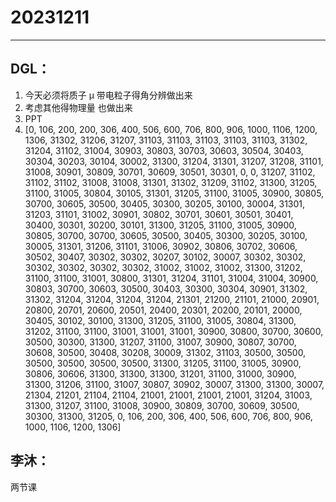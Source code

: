 # 20231211

---

## DGL：

1. 今天必须将质子 μ 带电粒子得角分辨做出来
2. 考虑其他得物理量 也做出来
3. PPT
4. [0, 106, 200, 200, 306, 400, 506, 600, 706, 800, 906, 1000, 1106, 1200, 1306, 31302, 31206, 31207, 31103, 31103, 31103, 31103, 31103, 31302, 31204, 31102, 31004, 30903, 30803, 30703, 30603, 30504, 30403, 30304, 30203, 30104, 30002, 31300, 31204, 31301, 31207, 31208, 31101, 31008, 30901, 30809, 30701, 30609, 30501, 30301, 0, 0, 31207, 31102, 31102, 31102, 31008, 31008, 31301, 31302, 31209, 31102, 31300, 31205, 31100, 31005, 30804, 30105, 31301, 31205, 31100, 31005, 30900, 30805, 30700, 30605, 30500, 30405, 30300, 30205, 30100, 30004, 31301, 31203, 31101, 31002, 30901, 30802, 30701, 30601, 30501, 30401, 30400, 30301, 30200, 30101, 31300, 31205, 31100, 31005, 30900, 30805, 30700, 30700, 30605, 30500, 30405, 30300, 30205, 30100, 30005, 31301, 31206, 31101, 31006, 30902, 30806, 30702, 30606, 30502, 30407, 30302, 30302, 30207, 30102, 30007, 30302, 30302, 30302, 30302, 30302, 30302, 31002, 31002, 31002, 31300, 31202, 31100, 31100, 31001, 30800, 31301, 31204, 31101, 31004, 31004, 30900, 30803, 30700, 30603, 30500, 30403, 30300, 30304, 30901, 31302, 31302, 31204, 31204, 31204, 31204, 21301, 21200, 21101, 21000, 20901, 20800, 20701, 20600, 20501, 20400, 20301, 20200, 20101, 20000, 30405, 30102, 30100, 31300, 31205, 31100, 31005, 30804, 31300, 31202, 31100, 31100, 31001, 31001, 31001, 30900, 30800, 30700, 30600, 30500, 30300, 31300, 31207, 31100, 31007, 30900, 30807, 30700, 30608, 30500, 30408, 30208, 30009, 31302, 31103, 30500, 30500, 30500, 30500, 30500, 30500, 31300, 31205, 31100, 31005, 30900, 30806, 30606, 31300, 31300, 31300, 31201, 31100, 31000, 30900, 31300, 31206, 31100, 31007, 30807, 30902, 30007, 31300, 31300, 30007, 21304, 21201, 21104, 21104, 21001, 21001, 21001, 21001, 31204, 31003, 31300, 31207, 31100, 31008, 30900, 30809, 30700, 30609, 30500, 30300, 31300, 31205, 0, 106, 200, 306, 400, 506, 600, 706, 800, 906, 1000, 1106, 1200, 1306]

## 李沐：

   两节课

